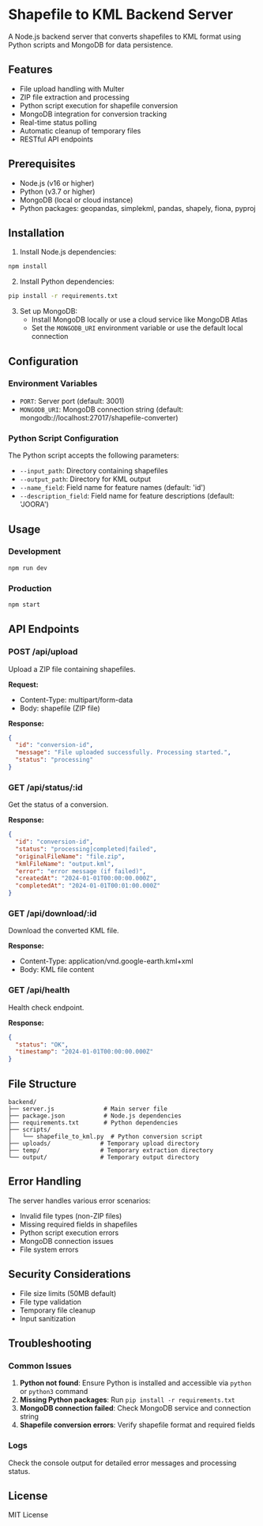 # Shapefile to KML Backend Server

A Node.js backend server that converts shapefiles to KML format using Python scripts and MongoDB for data persistence.

## Features

- File upload handling with Multer
- ZIP file extraction and processing
- Python script execution for shapefile conversion
- MongoDB integration for conversion tracking
- Real-time status polling
- Automatic cleanup of temporary files
- RESTful API endpoints

## Prerequisites

- Node.js (v16 or higher)
- Python (v3.7 or higher)
- MongoDB (local or cloud instance)
- Python packages: geopandas, simplekml, pandas, shapely, fiona, pyproj

## Installation

1. Install Node.js dependencies:
```bash
npm install
```

2. Install Python dependencies:
```bash
pip install -r requirements.txt
```

3. Set up MongoDB:
   - Install MongoDB locally or use a cloud service like MongoDB Atlas
   - Set the `MONGODB_URI` environment variable or use the default local connection

## Configuration

### Environment Variables

- `PORT`: Server port (default: 3001)
- `MONGODB_URI`: MongoDB connection string (default: mongodb://localhost:27017/shapefile-converter)

### Python Script Configuration

The Python script accepts the following parameters:
- `--input_path`: Directory containing shapefiles
- `--output_path`: Directory for KML output
- `--name_field`: Field name for feature names (default: 'id')
- `--description_field`: Field name for feature descriptions (default: 'JOORA')

## Usage

### Development
```bash
npm run dev
```

### Production
```bash
npm start
```

## API Endpoints

### POST /api/upload
Upload a ZIP file containing shapefiles.

**Request:**
- Content-Type: multipart/form-data
- Body: shapefile (ZIP file)

**Response:**
```json
{
  "id": "conversion-id",
  "message": "File uploaded successfully. Processing started.",
  "status": "processing"
}
```

### GET /api/status/:id
Get the status of a conversion.

**Response:**
```json
{
  "id": "conversion-id",
  "status": "processing|completed|failed",
  "originalFileName": "file.zip",
  "kmlFileName": "output.kml",
  "error": "error message (if failed)",
  "createdAt": "2024-01-01T00:00:00.000Z",
  "completedAt": "2024-01-01T00:01:00.000Z"
}
```

### GET /api/download/:id
Download the converted KML file.

**Response:**
- Content-Type: application/vnd.google-earth.kml+xml
- Body: KML file content

### GET /api/health
Health check endpoint.

**Response:**
```json
{
  "status": "OK",
  "timestamp": "2024-01-01T00:00:00.000Z"
}
```

## File Structure

```
backend/
├── server.js              # Main server file
├── package.json           # Node.js dependencies
├── requirements.txt       # Python dependencies
├── scripts/
│   └── shapefile_to_kml.py  # Python conversion script
├── uploads/              # Temporary upload directory
├── temp/                 # Temporary extraction directory
└── output/               # Temporary output directory
```

## Error Handling

The server handles various error scenarios:
- Invalid file types (non-ZIP files)
- Missing required fields in shapefiles
- Python script execution errors
- MongoDB connection issues
- File system errors

## Security Considerations

- File size limits (50MB default)
- File type validation
- Temporary file cleanup
- Input sanitization

## Troubleshooting

### Common Issues

1. **Python not found**: Ensure Python is installed and accessible via `python` or `python3` command
2. **Missing Python packages**: Run `pip install -r requirements.txt`
3. **MongoDB connection failed**: Check MongoDB service and connection string
4. **Shapefile conversion errors**: Verify shapefile format and required fields

### Logs

Check the console output for detailed error messages and processing status.

## License

MIT License 